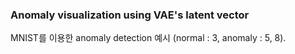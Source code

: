 
### Anomaly visualization using VAE's latent vector
MNIST를 이용한 anomaly detection 예시 (normal : 3,  anomaly : 5, 8). 
